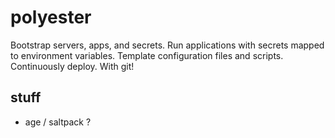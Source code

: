 # polyester

Bootstrap servers, apps, and secrets. Run applications with secrets mapped to environment variables. Template configuration files and scripts. Continuously deploy. With git!

## stuff

* age / saltpack ?

